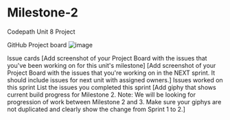 # Milestone-2
Codepath Unit 8 Project

GitHub Project board
![image](https://github.com/user-attachments/assets/e4dba9c5-0ffe-47e1-b516-05b15481a67c)

Issue cards
[Add screenshot of your Project Board with the issues that you've been working on for this unit's milestone] 
[Add screenshot of your Project Board with the issues that you're working on in the NEXT sprint. It should include issues for next unit with assigned owners.] 
Issues worked on this sprint
List the issues you completed this sprint
[Add giphy that shows current build progress for Milestone 2. Note: We will be looking for progression of work between Milestone 2 and 3. Make sure your giphys are not duplicated and clearly show the change from Sprint 1 to 2.]

